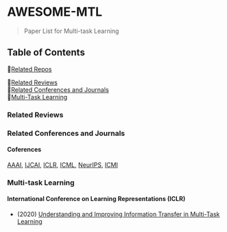 # AWESOME-MTL
> Paper List for Multi-task Learning

## Table of Contents
:monkey:[Related Repos](#related-repos)   
<!-- :monkey:[Related Datasets](#related-datasets)   -->
:monkey:[Related Reviews](#related-reviews)  
:monkey:[Related Conferences and Journals](#related-conferences-and-journals)   
:monkey:[Multi-Task Learning](#multi-task-learning)   


### Related Reviews

### Related Conferences and Journals
#### Coferences
[AAAI](https://www.aaai.org/Library/AAAI/aaai-library.php), 
[IJCAI](https://www.ijcai.org/proceedings/2019/), 
[ICLR](https://openreview.net/group?id=ICLR.cc/2019/Conference), 
[ICML](https://icml.cc/Conferences/2018/Schedule), 
[NeurIPS](https://nips.cc/Conferences/2018/Schedule?type=Poster), 
[ICMI](https://www.icmi.com/)

### Multi-task Learning


#### International Conference on Learning Representations (ICLR)
- (2020) [Understanding and Improving Information Transfer in Multi-Task Learning](https://openreview.net/forum?id=SylzhkBtDB)